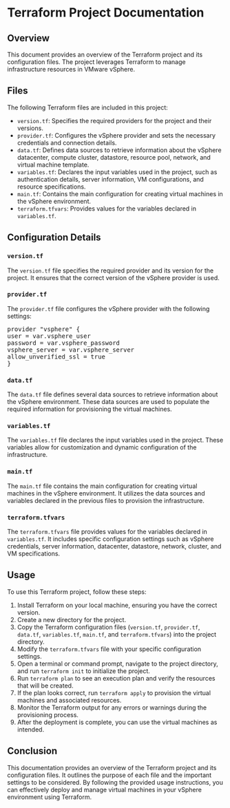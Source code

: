 # Terraform Project Documentation

## Overview

This document provides an overview of the Terraform project and its configuration files. The project leverages Terraform to manage infrastructure resources in VMware vSphere.

## Files

The following Terraform files are included in this project:

- `version.tf`: Specifies the required providers for the project and their versions.
- `provider.tf`: Configures the vSphere provider and sets the necessary credentials and connection details.
- `data.tf`: Defines data sources to retrieve information about the vSphere datacenter, compute cluster, datastore, resource pool, network, and virtual machine template.
- `variables.tf`: Declares the input variables used in the project, such as authentication details, server information, VM configurations, and resource specifications.
- `main.tf`: Contains the main configuration for creating virtual machines in the vSphere environment.
- `terraform.tfvars`: Provides values for the variables declared in `variables.tf`.

## Configuration Details

### `version.tf`

The `version.tf` file specifies the required provider and its version for the project. It ensures that the correct version of the vSphere provider is used.

### `provider.tf`

The `provider.tf` file configures the vSphere provider with the following settings:

<pre>
provider "vsphere" {
user = var.vsphere_user
password = var.vsphere_password
vsphere_server = var.vsphere_server
allow_unverified_ssl = true
}
</pre>

### `data.tf`

The `data.tf` file defines several data sources to retrieve information about the vSphere environment. These data sources are used to populate the required information for provisioning the virtual machines.

### `variables.tf`

The `variables.tf` file declares the input variables used in the project. These variables allow for customization and dynamic configuration of the infrastructure.

### `main.tf`

The `main.tf` file contains the main configuration for creating virtual machines in the vSphere environment. It utilizes the data sources and variables declared in the previous files to provision the infrastructure.

### `terraform.tfvars`

The `terraform.tfvars` file provides values for the variables declared in `variables.tf`. It includes specific configuration settings such as vSphere credentials, server information, datacenter, datastore, network, cluster, and VM specifications.

## Usage

To use this Terraform project, follow these steps:

1. Install Terraform on your local machine, ensuring you have the correct version.
2. Create a new directory for the project.
3. Copy the Terraform configuration files (`version.tf`, `provider.tf`, `data.tf`, `variables.tf`, `main.tf`, and `terraform.tfvars`) into the project directory.
4. Modify the `terraform.tfvars` file with your specific configuration settings.
5. Open a terminal or command prompt, navigate to the project directory, and run `terraform init` to initialize the project.
6. Run `terraform plan` to see an execution plan and verify the resources that will be created.
7. If the plan looks correct, run `terraform apply` to provision the virtual machines and associated resources.
8. Monitor the Terraform output for any errors or warnings during the provisioning process.
9. After the deployment is complete, you can use the virtual machines as intended.

## Conclusion

This documentation provides an overview of the Terraform project and its configuration files. It outlines the purpose of each file and the important settings to be considered. By following the provided usage instructions, you can effectively deploy and manage virtual machines in your vSphere environment using Terraform.

